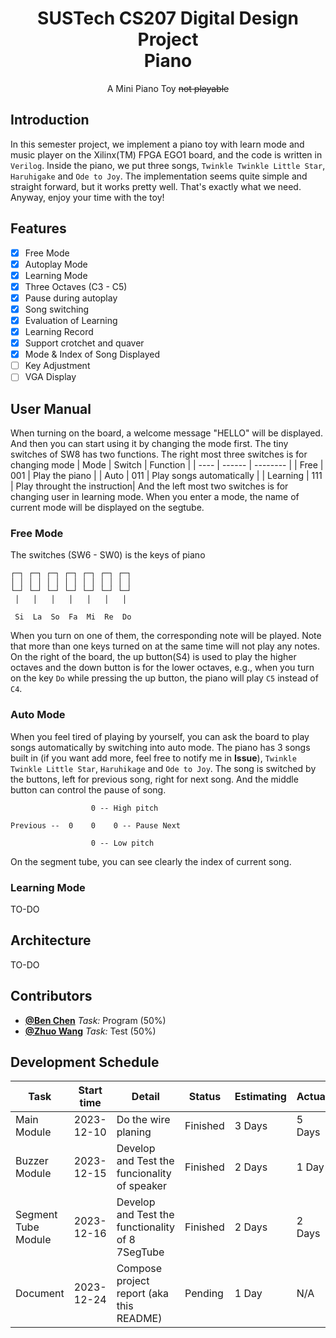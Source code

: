 <div align='center'>

# SUSTech CS207 Digital Design Project<br> Piano
A Mini Piano Toy ~~not playable~~
</div>

## Introduction
In this semester project, we implement a piano toy with learn mode
and music player on the Xilinx(TM) FPGA EGO1 board, and the code
is written in `Verilog`. Inside the piano, we put three songs,
`Twinkle Twinkle Little Star`, `Haruhigake` and `Ode to Joy`.
The implementation seems quite simple and straight forward, but it works pretty well.
That's exactly what we need. Anyway, enjoy your time with the toy!

## Features
 - [x] Free Mode
 - [x] Autoplay Mode
 - [x] Learning Mode
 - [x] Three Octaves (C3 - C5)
 - [x] Pause during autoplay
 - [x] Song switching
 - [x] Evaluation of Learning
 - [x] Learning Record
 - [x] Support crotchet and quaver
 - [x] Mode & Index of Song Displayed
 - [ ] Key Adjustment
 - [ ] VGA Display

## User Manual
When turning on the board, a welcome message "HELLO" will be displayed.
And then you can start using it by changing the mode first.
The tiny switches of SW8 has two functions. The right most three switches is for changing mode
| Mode | Switch | Function |
| ---- | ------ | -------- |
| Free |  001   | Play the piano |
| Auto |  011   | Play songs automatically |
| Learning | 111 | Play throught the instruction|
And the left most two switches is for changing user in learning mode.
When you enter a mode, the name of current mode will be displayed on the segtube.

### Free Mode
The switches (SW6 - SW0) is the keys of piano
```
┌─┐ ┌─┐ ┌─┐ ┌─┐ ┌─┐ ┌─┐ ┌─┐ 
│ │ │ │ │ │ │ │ │ │ │ │ │ │ 
└─┘ └─┘ └─┘ └─┘ └─┘ └─┘ └─┘ 
 │   │   │   │   │   │   │ 

 Si  La  So  Fa  Mi  Re  Do
```
When you turn on one of them, the corresponding note will be played.
Note that more than one keys turned on at the same time will not play any notes.
On the right of the board, the up button(S4) is used to play the higher octaves and the down button is for the lower octaves, e.g., when you turn on the key `Do` while pressing the up
button, the piano will play `C5` instead of `C4`.

### Auto Mode
When you feel tired of playing by yourself, you can ask the board to play songs automatically
by switching into auto mode. The piano has 3 songs built in (if you want add more, feel free to notify me in **Issue**), `Twinkle Twinkle Little Star`, `Haruhikage` and `Ode to Joy`.
The song is switched by the buttons, left for previous song, right for next song. And
the middle button can control the pause of song.
```
                  0 -- High pitch

Previous --  0    0    0 -- Pause Next
            
                  0 -- Low pitch
```
On the segment tube, you can see clearly the index of current song.

### Learning Mode
TO-DO

## Architecture
TO-DO

## Contributors
 - [**@Ben Chen**](https://github.com/chanbengz)   *Task:* Program (50%)
 - [**@Zhuo Wang**](https://github.com/we-are-zed) *Task:* Test (50%)

## Development Schedule

|  Task  | Start time | Detail | Status | Estimating | Actual |
| ------ | ---------- | ------ | ------ | ---------- | ------ |
| Main Module | 2023-12-10 | Do the wire planing | Finished | 3 Days | 5 Days |
| Buzzer Module | 2023-12-15 | Develop and Test the funcionality of speaker | Finished | 2 Days | 1 Day |
| Segment Tube Module | 2023-12-16 | Develop and Test the functionality of 8 7SegTube | Finished | 2 Days | 2 Days |
| Document | 2023-12-24 | Compose project report (aka this README) | Pending | 1 Day | N/A |